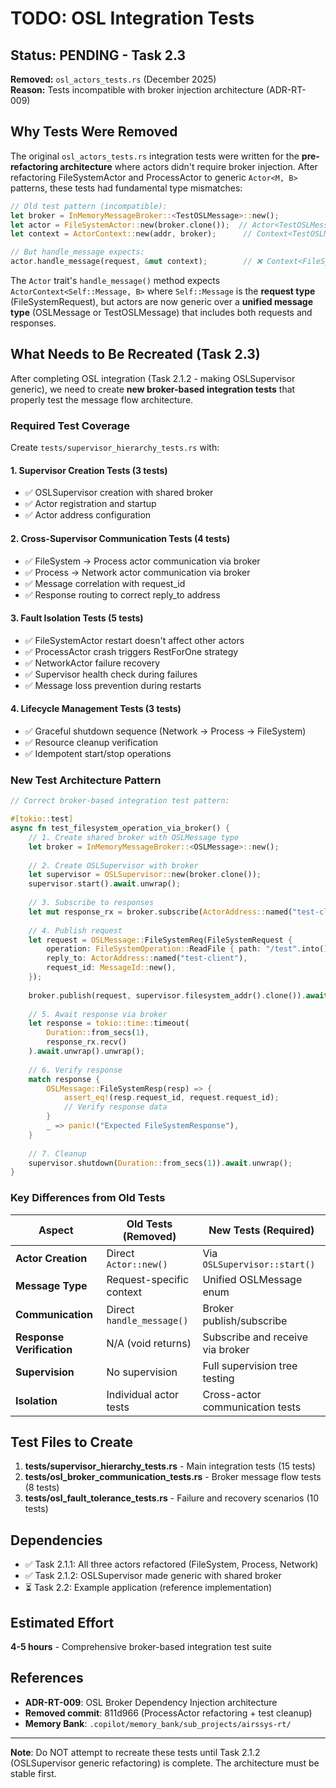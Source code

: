 # TODO: OSL Integration Tests

## Status: PENDING - Task 2.3

**Removed:** `osl_actors_tests.rs` (December 2025)  
**Reason:** Tests incompatible with broker injection architecture (ADR-RT-009)

## Why Tests Were Removed

The original `osl_actors_tests.rs` integration tests were written for the **pre-refactoring architecture** where actors didn't require broker injection. After refactoring FileSystemActor and ProcessActor to generic `Actor<M, B>` patterns, these tests had fundamental type mismatches:

```rust
// Old test pattern (incompatible):
let broker = InMemoryMessageBroker::<TestOSLMessage>::new();
let actor = FileSystemActor::new(broker.clone());  // Actor<TestOSLMessage, Broker>
let context = ActorContext::new(addr, broker);      // Context<TestOSLMessage, Broker>

// But handle_message expects:
actor.handle_message(request, &mut context);        // ❌ Context<FileSystemRequest, Broker>
```

The `Actor` trait's `handle_message()` method expects `ActorContext<Self::Message, B>` where `Self::Message` is the **request type** (FileSystemRequest), but actors are now generic over a **unified message type** (OSLMessage or TestOSLMessage) that includes both requests and responses.

## What Needs to Be Recreated (Task 2.3)

After completing OSL integration (Task 2.1.2 - making OSLSupervisor generic), we need to create **new broker-based integration tests** that properly test the message flow architecture.

### Required Test Coverage

Create `tests/supervisor_hierarchy_tests.rs` with:

#### 1. Supervisor Creation Tests (3 tests)
- ✅ OSLSupervisor creation with shared broker
- ✅ Actor registration and startup
- ✅ Actor address configuration

#### 2. Cross-Supervisor Communication Tests (4 tests)
- ✅ FileSystem → Process actor communication via broker
- ✅ Process → Network actor communication via broker
- ✅ Message correlation with request_id
- ✅ Response routing to correct reply_to address

#### 3. Fault Isolation Tests (5 tests)
- ✅ FileSystemActor restart doesn't affect other actors
- ✅ ProcessActor crash triggers RestForOne strategy
- ✅ NetworkActor failure recovery
- ✅ Supervisor health check during failures
- ✅ Message loss prevention during restarts

#### 4. Lifecycle Management Tests (3 tests)
- ✅ Graceful shutdown sequence (Network → Process → FileSystem)
- ✅ Resource cleanup verification
- ✅ Idempotent start/stop operations

### New Test Architecture Pattern

```rust
// Correct broker-based integration test pattern:

#[tokio::test]
async fn test_filesystem_operation_via_broker() {
    // 1. Create shared broker with OSLMessage type
    let broker = InMemoryMessageBroker::<OSLMessage>::new();
    
    // 2. Create OSLSupervisor with broker
    let supervisor = OSLSupervisor::new(broker.clone());
    supervisor.start().await.unwrap();
    
    // 3. Subscribe to responses
    let mut response_rx = broker.subscribe(ActorAddress::named("test-client")).await;
    
    // 4. Publish request
    let request = OSLMessage::FileSystemReq(FileSystemRequest {
        operation: FileSystemOperation::ReadFile { path: "/test".into() },
        reply_to: ActorAddress::named("test-client"),
        request_id: MessageId::new(),
    });
    
    broker.publish(request, supervisor.filesystem_addr().clone()).await.unwrap();
    
    // 5. Await response via broker
    let response = tokio::time::timeout(
        Duration::from_secs(1),
        response_rx.recv()
    ).await.unwrap().unwrap();
    
    // 6. Verify response
    match response {
        OSLMessage::FileSystemResp(resp) => {
            assert_eq!(resp.request_id, request.request_id);
            // Verify response data
        }
        _ => panic!("Expected FileSystemResponse"),
    }
    
    // 7. Cleanup
    supervisor.shutdown(Duration::from_secs(1)).await.unwrap();
}
```

### Key Differences from Old Tests

| Aspect | Old Tests (Removed) | New Tests (Required) |
|--------|---------------------|---------------------|
| **Actor Creation** | Direct `Actor::new()` | Via `OSLSupervisor::start()` |
| **Message Type** | Request-specific context | Unified OSLMessage enum |
| **Communication** | Direct `handle_message()` | Broker publish/subscribe |
| **Response Verification** | N/A (void returns) | Subscribe and receive via broker |
| **Supervision** | No supervision | Full supervision tree testing |
| **Isolation** | Individual actor tests | Cross-actor communication tests |

## Test Files to Create

1. **tests/supervisor_hierarchy_tests.rs** - Main integration tests (15 tests)
2. **tests/osl_broker_communication_tests.rs** - Broker message flow tests (8 tests)
3. **tests/osl_fault_tolerance_tests.rs** - Failure and recovery scenarios (10 tests)

## Dependencies

- ✅ Task 2.1.1: All three actors refactored (FileSystem, Process, Network)
- ✅ Task 2.1.2: OSLSupervisor made generic with shared broker
- ⏳ Task 2.2: Example application (reference implementation)

## Estimated Effort

**4-5 hours** - Comprehensive broker-based integration test suite

## References

- **ADR-RT-009**: OSL Broker Dependency Injection architecture
- **Removed commit**: 811d966 (ProcessActor refactoring + test cleanup)
- **Memory Bank**: `.copilot/memory_bank/sub_projects/airssys-rt/`

---

**Note**: Do NOT attempt to recreate these tests until Task 2.1.2 (OSLSupervisor generic refactoring) is complete. The architecture must be stable first.
